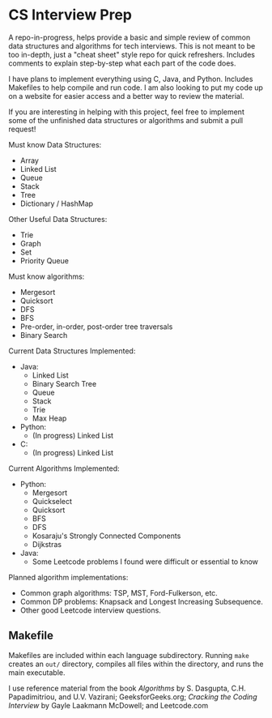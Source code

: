 # CS Interview Prep
A repo-in-progress, helps provide a basic and simple review of common data structures and algorithms for tech interviews. This is not meant to be too in-depth, just a "cheat sheet" style repo for quick refreshers. Includes comments to explain step-by-step what each part of the code does.  

I have plans to implement everything using C, Java, and Python. Includes Makefiles to help compile and run code. I am also looking to put my code up on a website for easier access and a better way to review the material.

If you are interesting in helping with this project, feel free to implement some of the unfinished data structures or algorithms and submit a pull request!   
   
Must know Data Structures:
* Array
* Linked List
* Queue
* Stack
* Tree
* Dictionary / HashMap

Other Useful Data Structures:
* Trie
* Graph
* Set
* Priority Queue

Must know algorithms:
* Mergesort
* Quicksort
* DFS
* BFS
* Pre-order, in-order, post-order tree traversals
* Binary Search

Current Data Structures Implemented:  
* Java:
  * Linked List
  * Binary Search Tree
  * Queue
  * Stack
  * Trie
  * Max Heap
* Python:
  * (In progress) Linked List
* C:
  * (In progress) Linked List

Current Algorithms Implemented:
* Python:
  * Mergesort
  * Quickselect
  * Quicksort
  * BFS
  * DFS
  * Kosaraju's Strongly Connected Components
  * Dijkstras
* Java:
  * Some Leetcode problems I found were difficult or essential to know

Planned algorithm implementations:
* Common graph algorithms: TSP, MST, Ford-Fulkerson, etc.
* Common DP problems: Knapsack and Longest Increasing Subsequence.
* Other good Leetcode interview questions.

## Makefile
Makefiles are included within each language subdirectory.
Running ```make``` creates an `out/` directory, compiles all files within the directory, and runs the main executable.

I use reference material from the book *Algorithms* by S. Dasgupta, C.H. Papadimitriou, and U.V. Vazirani; GeeksforGeeks.org; *Cracking the Coding Interview* by Gayle Laakmann McDowell; and Leetcode.com
